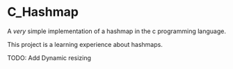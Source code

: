 # C_Hashmap
A *very* simple implementation of a hashmap in the c programming language.


This project is a learning experience about hashmaps.

TODO:
    Add Dynamic resizing 
